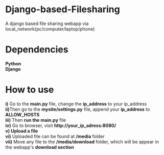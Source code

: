 # Django-based-Filesharing

A django based file sharing webapp via local_network(pc/computer/laptop/phone)


# Dependencies
<b> Python</b><br/>
<b> Django </b>

# How to use

<b>i)</b>  Go to the <b>main.py</b> file, change the <b>ip_address</b> to your ip_address <br/>
<b>ii)</b>Then  go to the <b>mysite/settings.py</b> file, append your <b>ip_address</b> to <b>ALLOW_HOSTS</b><br/>
<b>iii)</b> Then <b>run the main.py</b> file<br/>
<b>iv)</b> Go to browser, visit <b>http://your_ip_adress:8080/</b><br/>
<b>v) Upload a file</b><br/>
<b>vi)</b> Uploaded file can be found at <b>/media</b> folder<br/>
<b>vii)</b> Move any file to the <b>/media/download</b> folder, which will be appear in the webapp's <b>download section</b><br/>
